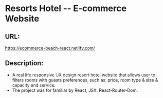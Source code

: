 # Resorts Hotel -- E-commerce Website
## URL:
https://ecommerce-beach-react.netlify.com/

## Description:
- A real life responsive UX design resort hotel website that allows user to filters rooms with guests preferences, such as: price, room type & size & capacity and service.
- The project was for familiar by React, JSX, React-Router-Dom.
